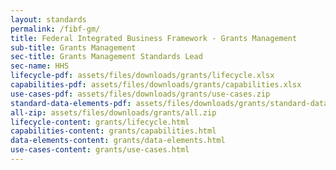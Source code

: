 ```yaml
---
layout: standards
permalink: /fibf-gm/
title: Federal Integrated Business Framework - Grants Management
sub-title: Grants Management
sec-title: Grants Management Standards Lead
sec-name: HHS
lifecycle-pdf: assets/files/downloads/grants/lifecycle.xlsx
capabilities-pdf: assets/files/downloads/grants/capabilities.xlsx
use-cases-pdf: assets/files/downloads/grants/use-cases.zip
standard-data-elements-pdf: assets/files/downloads/grants/standard-data-elements.xlsm
all-zip: assets/files/downloads/grants/all.zip
lifecycle-content: grants/lifecycle.html
capabilities-content: grants/capabilities.html
data-elements-content: grants/data-elements.html
use-cases-content: grants/use-cases.html
---
```

